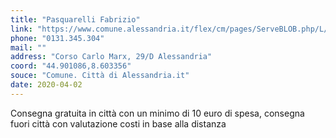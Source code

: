 ```yaml
---
title: "Pasquarelli Fabrizio"
link: "https://www.comune.alessandria.it/flex/cm/pages/ServeBLOB.php/L/IT/IDPagina/2069"
phone: "0131.345.304"
mail: ""
address: "Corso Carlo Marx, 29/D Alessandria"
coord: "44.901086,8.603356"
souce: "Comune. Città di Alessandria.it"
date: 2020-04-02
---
```


Consegna gratuita in città con un minimo di 10 euro di spesa, consegna fuori città con valutazione costi in base alla distanza
